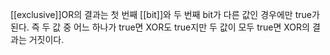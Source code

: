 [[exclusive]]OR의 결과는 첫 번째 [[bit]]와 두 번째 bit가 다른 값인 경우에만 true가 된다.
즉 두 값 중 어느 하나가 true면 XOR도 true지만 두 값이 모두 true면 XOR의 결과는 거짓이다.